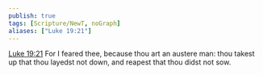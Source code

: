 ```yaml
---
publish: true
tags: [Scripture/NewT, noGraph]
aliases: ["Luke 19:21"]
---
```

[Luke 19:21](https://churchofjesuschrist.org/study/scriptures/nt/luke/19?lang=eng&id=p21#p21) For I feared thee, because thou art an austere man: thou takest up that thou layedst not down, and reapest that thou didst not sow.
